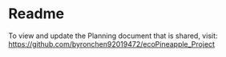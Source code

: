 # Readme
To view and update the Planning document that is shared, visit: https://github.com/byronchen92019472/ecoPineapple_Project
